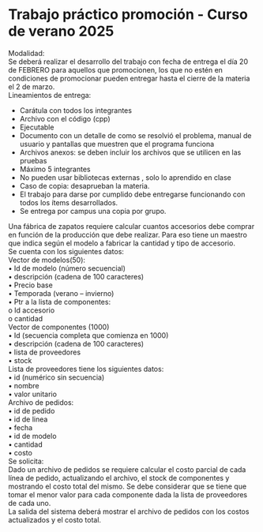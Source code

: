 # Trabajo práctico promoción - Curso de verano 2025
  
Modalidad:  
Se deberá realizar el desarrollo del trabajo con fecha de entrega el día 20 de FEBRERO
para aquellos que promocionen, los que no estén en condiciones de promocionar pueden
entregar hasta el cierre de la materia el 2 de marzo.  
Lineamientos de entrega:  
  - Carátula con todos los integrantes  
  - Archivo con el código (cpp)  
  - Ejecutable  
  - Documento con un detalle de como se resolvió el problema, manual de
  usuario y pantallas que muestren que el programa funciona
  - Archivos anexos: se deben incluir los archivos que se utilicen en las
  pruebas  
  - Máximo 5 integrantes  
  - No pueden usar bibliotecas externas , solo lo aprendido en clase
  - Caso de copia: desaprueban la materia.  
  - El trabajo para darse por cumplido debe entregarse funcionando con todos
  los ítems desarrollados.  
  - Se entrega por campus una copia por grupo.  
  
Una fábrica de zapatos requiere calcular cuantos accesorios debe comprar en función de
la producción que debe realizar. Para eso tiene un maestro que indica según el modelo a
fabricar la cantidad y tipo de accesorio.  
Se cuenta con los siguientes datos:  
Vector de modelos(50):  
• Id de modelo (número secuencial)  
• descripción (cadena de 100 caracteres)  
• Precio base  
• Temporada (verano – invierno)  
• Ptr a la lista de componentes:  
  o Id accesorio  
  o cantidad  
Vector de componentes (1000)  
• Id (secuencia completa que comienza en 1000)  
• descripción (cadena de 100 caracteres)  
• lista de proveedores  
• stock  
Lista de proveedores tiene los siguientes datos:  
• id (numérico sin secuencia)  
• nombre  
• valor unitario  
Archivo de pedidos:  
• id de pedido  
• id de linea  
• fecha  
• id de modelo  
• cantidad  
• costo  
Se solicita:  
Dado un archivo de pedidos se requiere calcular el costo parcial de cada línea de pedido,
actualizando el archivo, el stock de componentes y mostrando el costo total del mismo.
Se debe considerar que se tiene que tomar el menor valor para cada componente dada la
lista de proveedores de cada uno.  
La salida del sistema deberá mostrar el archivo de pedidos con los costos actualizados y
el costo total.  


